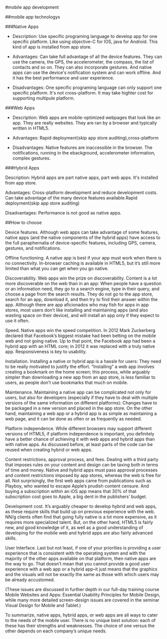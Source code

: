 #mobile app development

##mobile app technologys

###Native Apps
  
 + Description: Use specific programing language to develop app for one specific platform. Like using objective-C for IOS, java for Android. This kind of app is installed from app store.
  
 + Advantages: Can take full advantage of all the device features. They can use the camera, the GPS, the accelerometer, the compass, the list of contacts and so on. They can also incorporate gestures. 
  And native apps can use the device's notification system and can work offline. And it has the best performance and user experience.
  
 + Disadvantages: One specific programing language can only support one specific platform. It's not cross-platform. It may take highter cost for supporting multipule platform.
  
###Web Apps

 + Description: Web apps are mobile-optimized webpages that look like an app. They are really websites. They are ran by a browser and typically written in HTML5.
  
 + Advantages: Rapid deployment(skip app store auditing),cross-platform
  
 + Disadvantages: Native features are inaccessible in the browser. The notifications, running in the ebackground, accelerometer information, complex gestures.
  

###Hybrid Apps

  Description: Hybrid apps are part native apps, part web apps. It's installed from app store.
  
  Advantages: Cross-platform development and reduce development costs. Can take advantage of the many device features available.Rapid deployment(skip app store auditing)
  
  Disadvantages: Performance is not good as native apps.
  
##How to choose

Device features. Although web apps can take advantage of some features, native apps (and the native components of the hybrid apps) have access to the full paraphernalia of device-specific features, including GPS, camera, gestures, and notifications.

Offline functioning. A native app is best if your app must work when there is no connectivity. In-browser caching is available in HTML5, but it’s still more limited than what you can get when you go native.

Discoverability. Web apps win the prize on discoverability. Content is a lot more discoverable on the web than in an app: When people have a question or an information need, they go to a search engine, type in their query, and choose a page from the search results. They do not go to the app store, search for an app, download it, and then try to find their answer within the app. Although there are app aficionados who may fish for apps in app stores, most users don’t like installing and maintaining apps (and also wasting space on their device), and will install an app only if they expect to use it often.

Speed. Native apps win the speed competition. In 2012 Mark Zuckerberg declared that Facebook’s biggest mistake had been betting on the mobile web and not going native. Up to that point, the Facebook app had been a hybrid app with an HTML core; in 2012 it was replaced with a truly native app. Responsiveness is key to usability.

Installation. Installing a native or hybrid app is a hassle for users: They need to be really motivated to justify the effort. “Installing” a web app involves creating a bookmark on the home screen; this process, while arguably simpler than downloading a new app from an app store, is less familiar to users, as people don’t use bookmarks that much on mobile.

Maintenance. Maintaining a native app can be complicated not only for users, but also for developers (especially if they have to deal with multiple versions of the same information on different platforms): Changes have to be packaged in a new version and placed in the app store. On the other hand, maintaining a web app or a hybrid app is as simple as maintaining a web page, and it can be done as often or as frequently as needed.

Platform independence. While different browsers may support different versions of HTML5, if platform independence is important, you definitely have a better chance of achieving it with web apps and hybrid apps than with native apps. As discussed before, at least parts of the code can be reused when creating hybrid or web apps.

Content restrictions, approval process, and fees. Dealing with a third party that imposes rules on your content and design can be taxing both in terms of time and money. Native and hybrid apps must pass approval processes and content restrictions imposed by app stores, whereas the web is free for all. Not surprisingly, the first web apps came from publications such as Playboy, who wanted to escape Apple’s prudish content censure. And buying a subscription within an iOS app means that 30% of that subscription cost goes to Apple, a big dent in the publishers’ budget.

Development cost. It’s arguably cheaper to develop hybrid and web apps, as these require skills that build up on previous experience with the web. NN/g clients often find that going fully native is a lot more expensive, as it requires more specialized talent. But, on the other hand, HTML5 is fairly new, and good knowledge of it, as well as a good understanding of developing for the mobile web and hybrid apps are also fairly advanced skills.

User Interface. Last but not least, if one of your priorities is providing a user experience that is consistent with the operating system and with the majority of the other apps available on that platform, then native apps are the way to go. That doesn’t mean that you cannot provide a good user experience with a web app or a hybrid app–it just means that the graphics and the visuals will not be exactly the same as those with which users may be already accustomed.

(These issues are discussed in further depth in our full-day training course Mobile Websites and Apps: Essential Usability Principles for Mobile Design, while many more detailed screen-design issues are covered in the seminar Visual Design for Mobile and Tablet.)

To summarize, native apps, hybrid apps, or web apps are all ways to cater to the needs of the mobile user. There is no unique best solution: each of these has their strengths and weaknesses. The choice of one versus the other depends on each company’s unique needs. 
 